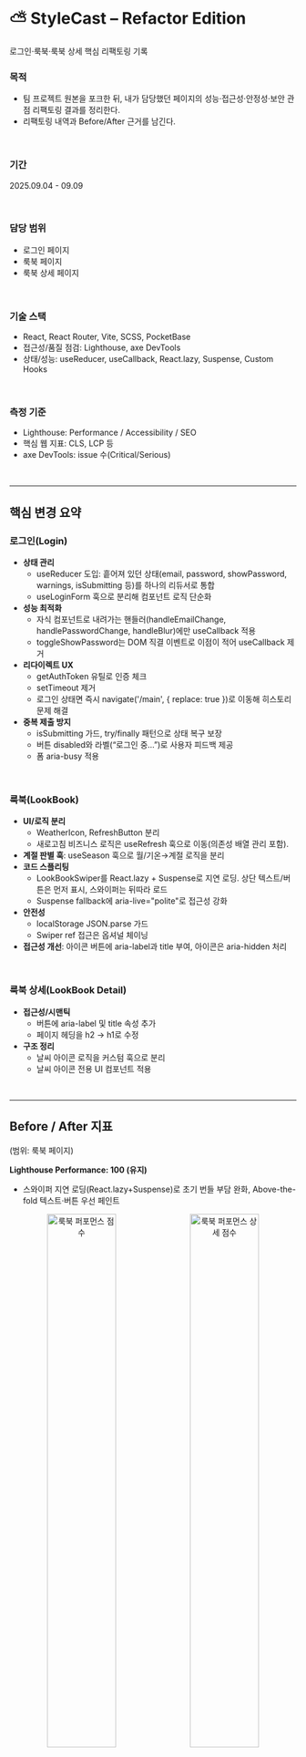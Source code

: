 # ⛅ StyleCast – Refactor Edition

로그인·룩북·룩북 상세 핵심 리팩토링 기록 <br/>

### 목적

- 팀 프로젝트 원본을 포크한 뒤, 내가 담당했던 페이지의 성능·접근성·안정성·보안 관점 리팩토링 결과를 정리한다.
- 리팩토링 내역과 Before/After 근거를 남긴다.

<br/>

### 기간

2025.09.04 - 09.09

<br/>

### 담당 범위

- 로그인 페이지
- 룩북 페이지
- 룩북 상세 페이지

<br/>

### 기술 스택

- React, React Router, Vite, SCSS, PocketBase
- 접근성/품질 점검: Lighthouse, axe DevTools
- 상태/성능: useReducer, useCallback, React.lazy, Suspense, Custom Hooks

<br/>

### 측정 기준

- Lighthouse: Performance / Accessibility / SEO
- 핵심 웹 지표: CLS, LCP 등
- axe DevTools: issue 수(Critical/Serious)

<br/>

---

## 핵심 변경 요약

### 로그인(Login)

- **상태 관리**
  - useReducer 도입: 흩어져 있던 상태(email, password, showPassword, warnings, isSubmitting 등)를 하나의 리듀서로 통합
  - useLoginForm 훅으로 분리해 컴포넌트 로직 단순화
- **성능 최적화**
  - 자식 컴포넌트로 내려가는 핸들러(handleEmailChange, handlePasswordChange, handleBlur)에만 useCallback 적용
  - toggleShowPassword는 DOM 직결 이벤트로 이점이 적어 useCallback 제거
- **리다이렉트 UX**
  - getAuthToken 유틸로 인증 체크
  - setTimeout 제거
  - 로그인 상태면 즉시 navigate('/main', { replace: true })로 이동해 히스토리 문제 해결
- **중복 제출 방지**
  - isSubmitting 가드, try/finally 패턴으로 상태 복구 보장
  - 버튼 disabled와 라벨(“로그인 중…”)로 사용자 피드백 제공
  - 폼 aria-busy 적용

<br/>

### 룩북(LookBook)

- **UI/로직 분리**
  - WeatherIcon, RefreshButton 분리
  - 새로고침 비즈니스 로직은 useRefresh 훅으로 이동(의존성 배열 관리 포함).
- **계절 판별 훅**: useSeason 훅으로 월/기온→계절 로직을 분리
- **코드 스플리팅**
  - LookBookSwiper를 React.lazy + Suspense로 지연 로딩. 상단 텍스트/버튼은 먼저 표시, 스와이퍼는 뒤따라 로드
  - Suspense fallback에 aria-live="polite"로 접근성 강화
- **안전성**
  - localStorage JSON.parse 가드
  - Swiper ref 접근은 옵셔널 체이닝
- **접근성 개선**: 아이콘 버튼에 aria-label과 title 부여, 아이콘은 aria-hidden 처리

<br/>

### 룩북 상세(LookBook Detail)

- **접근성/시맨틱**
  - 버튼에 aria-label 및 title 속성 추가
  - 페이지 헤딩을 h2 → h1로 수정
- **구조 정리**
  - 날씨 아이콘 로직을 커스텀 훅으로 분리
  - 날씨 아이콘 전용 UI 컴포넌트 적용

<br/>

---

## Before / After 지표

(범위: 룩북 페이지)

**Lighthouse Performance: 100 (유지)**

- 스와이퍼 지연 로딩(React.lazy+Suspense)로 초기 번들 부담 완화, Above-the-fold 텍스트·버튼 우선 페인트
<p align="center">
  <img src="https://github.com/user-attachments/assets/08d4d867-8bb7-49cf-b482-094350581966" alt="룩북 퍼포먼스 점수" width="49%" />
  <img src="https://github.com/user-attachments/assets/8a3144ac-4534-4f72-bdf3-d1daa7bacb68" alt="룩북 퍼포먼스 상세 점수" width="49%" />
</p>

<br/>

**Lighthouse Accessibility: 89 → 96 (+7)**

- 아이콘 버튼 aria-label/title, aria-live 로딩 알림, 아이콘 aria-hidden 적용
  <img width="900" alt="룩북 - 접근성 lighthouse 개선" src="https://github.com/user-attachments/assets/fabe301e-a0d9-4867-a880-2e7cd96b2db4" />

<br/>

**axe DevTools Critical: 3건 → 0건**

- Accessible Name 누락 해결(아이콘 버튼 라벨), 나머지 Color Contrast는 디자인 협의 과제로 분리
  <img width="900" alt="룩북 - 접근성 axe 이슈 개선" src="https://github.com/user-attachments/assets/aa1e215f-6209-4954-ae6b-1ada62ee4a41" />

<br/>

---

### Changelog

- 2025-09-08
  - Merged
    - PR #4: 룩북/상세/로그인 전반 리팩토링(커스텀 훅 분리, 성능 최적화, 접근성 개선)
  - Changed
    - \[login] handleBlur, toggleShowPassword에 useCallback 적용 후, toggleShowPassword는 DOM 직결 이벤트라 이점 미미하여 useCallback 제거
    - \[login] pb.authStore.save 설정 코드 분리
    - \[login] 로그인 페이지 Helmet 주소(메타/캐노니컬) 수정
    - \[lookbook] 컴포넌트 파일명 PascalCase로 정리
    - \[lookbook] 메타 링크를 /lookbook으로 수정, Suspense 로딩 영역에 aria-live 추가
    - \[lookbook] 날씨 아이콘 로직 커스텀 훅 분리 및 useMemo 적용(파일명 변경에 따른 경로 업데이트 포함)
    - \[lookbook] 계절 판별 로직을 커스텀 훅(useSeason)으로 분리
    - \[lookbook-detail] 버튼 aria-label/title 추가, 페이지 헤딩 h2 → h1
    - \[lookbook-detail] 날씨 아이콘 커스텀 훅 적용 및 전용 UI 컴포넌트 사용
- 2025-09-05
  - Merged
    - PR #3: Refactor/lookbook
  - Added
    - \[lookbook] LookBookSwiper를 별도 컴포넌트로 분리
  - Changed
    - \[lookbook] 스와이퍼 첫 슬라이드 LCP 설정 → 후속 커밋에서 설정 제거(최종적으로 LCP 지정 해제)
    - \[lookbook] 접근성 보강: 시맨틱 태그 적용, aria-label 추가, button type 명시
    - \[lookbook] 아이콘 aria-hidden 추가(스크린리더 중복 읽기 방지)
  - Fixed
    - \[lookbook] 파일명 대문자 변경에 따른 경로 업데이트
- 2025-09-04
  - Merged
    - PR #2: 로그인 페이지 최적화(입력 함수 useCallback, 즉시 리다이렉트, 중복 제출 방지)
    - PR #1: 로그인 페이지 useState → useReducer 통합 & useLoginForm 훅 분리
  - Added
    - \[lookbook] 새로고침 버튼 UI 컴포넌트 분리
    - \[lookbook] 날씨 아이콘 UI 컴포넌트 분리
    - \[lookbook] 기존 새로고침 로직을 커스텀 훅(useRefresh)으로 분리
  - Changed
    - \[login] 인증 체크 로직 유틸로 분리(getAuthToken), navigate(..., { replace: true }) 적용
    - \[login] 2초 지연 제거에 따라 redirecting 상태 및 조건부 렌더링 제거
    - \[login] 로그인 관련 입력 핸들러에 useCallback 적용
    - \[login] LoginPage의 기존 state들을 useReducer를 사용하여 정리 및 커스텀 훅으로 분리
    - \[login] useLoginForm으로 커스텀 훅 분리로 인한 기존 state 및 set 함수 수정
  - Updated
    - \[infra] npm 업데이트

<br/>

### Credits

본 리포지토리는 원본 StyleCast 팀 프로젝트를 바탕으로 리팩토링 내용을 정리한 저장소입니다. <br/>
팀 프로젝트 소개/구현 내용은 원문 README를 참고해 주세요. <br/>
StyleCast: https://github.com/FRONTENDSCHOOL10/Topten

<br/><br/>
<br/>
